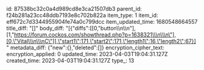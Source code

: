 id: 87538bc32c0a4d989cd8e3ca21507db3
parent_id: f24b281a23cc48ddb7193e8c702b822a
item_type: 1
item_id: eff672c7d3344955904fe74a0c799dcc
item_updated_time: 1680548664557
title_diff: "[]"
body_diff: "[{\"diffs\":[[0,\"button\\\n\\\n\"],[1,\"https://forum.cockos.com/showthread.php?p=1638321\\\n\\\n\"],[0,\"Vital\\\n\\\nC\"]],\"start1\":171,\"start2\":171,\"length1\":16,\"length2\":67}]"
metadata_diff: {"new":{},"deleted":[]}
encryption_cipher_text: 
encryption_applied: 0
updated_time: 2023-04-03T19:04:31.127Z
created_time: 2023-04-03T19:04:31.127Z
type_: 13
